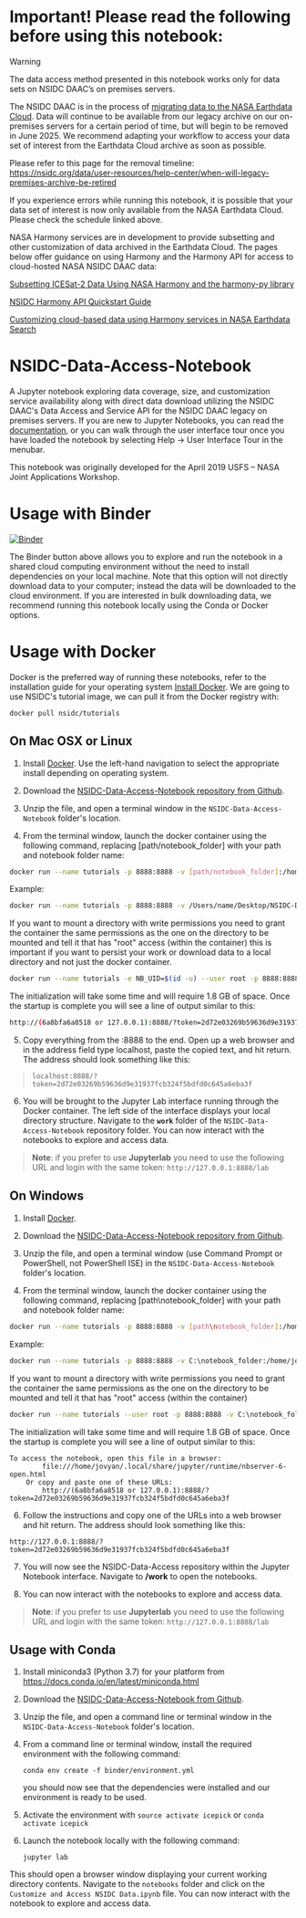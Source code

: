# Important! Please read the following before using this notebook:

> [!WARNING]  
> The data access method presented in this notebook works only for data sets on NSIDC DAAC’s on premises servers.

The NSIDC DAAC is in the process of [migrating data to the NASA Earthdata Cloud](https://nsidc.org/data/user-resources/help-center/faqs-about-nsidc-daacs-earthdata-cloud-migration).  Data will continue to be available from our legacy archive on our on-premises servers for a certain period of time, but will begin to be removed in June 2025.  We recommend adapting your workflow to access your data set of interest from the Earthdata Cloud archive as soon as possible.

Please refer to this page for the removal timeline: https://nsidc.org/data/user-resources/help-center/when-will-legacy-premises-archive-be-retired

If you experience errors while running this notebook, it is possible that your data set of interest is now only available from the NASA Earthdata Cloud.  Please check the schedule linked above.

NASA Harmony services are in development to provide subsetting and other customization of data archived in the Earthdata Cloud.  The pages below offer guidance on using Harmony and the Harmony API for access to cloud-hosted NASA NSIDC DAAC data:

[Subsetting ICESat-2 Data Using NASA Harmony and the harmony-py library](https://nasa-openscapes.github.io/earthdata-cloud-cookbook/tutorials/Harmony.html)

[NSIDC Harmony API Quickstart Guide](https://nsidc.org/data/user-resources/help-center/harmony-api-quickstart-guide-customizing-nasa-nsidc-daac-data-earthdata-cloud)

[Customizing cloud-based data using Harmony services in NASA Earthdata Search](https://nsidc.org/data/user-resources/help-center/search-order-and-customize-nsidc-daac-data-nasa-earthdata-search)

# NSIDC-Data-Access-Notebook

A Jupyter notebook exploring data coverage, size, and customization service availability along with direct data download utilizing the NSIDC DAAC's Data Access and Service API for the NSIDC DAAC legacy on premises servers. If you are new to Jupyter Notebooks, you can read the [documentation](https://jupyter-notebook.readthedocs.io/en/stable/index.html), or you can walk through the user interface tour once you have loaded the notebook by selecting Help -> User Interface Tour in the menubar.

This notebook was originally developed for the April 2019 USFS – NASA Joint Applications Workshop.

# Usage with Binder

[![Binder](https://mybinder.org/badge_logo.svg)](https://mybinder.org/v2/gh/nsidc/NSIDC-Data-Access-Notebook/73ba6a37a0a2934c8da336aeb85004cabf923dd4)

The Binder button above allows you to explore and run the notebook in a shared cloud computing environment without the need to install dependencies on your local machine. Note that this option will not directly download data to your computer; instead the data will be downloaded to the cloud environment. If you are interested in bulk downloading data, we recommend running this notebook locally using the Conda or Docker options.

# Usage with Docker

Docker is the preferred way of running these notebooks, refer to the installation guide for your operating system [Install Docker](https://docs.docker.com/get-docker/). We are going to use NSIDC's tutorial image, we can pull it from the Docker registry with:

`docker pull nsidc/tutorials`

## On Mac OSX or Linux


1. Install [Docker](https://docs.docker.com/install/). Use the left-hand navigation to select the appropriate install depending on operating system.

2. Download the [NSIDC-Data-Access-Notebook repository from Github](https://github.com/nsidc/NSIDC-Data-Access-Notebook/archive/master.zip).

3. Unzip the file, and open a terminal window in the `NSIDC-Data-Access-Notebook` folder's location.

4. From the terminal window, launch the docker container using the following command, replacing [path/notebook_folder] with your path and notebook folder name:


```bash
docker run --name tutorials -p 8888:8888 -v [path/notebook_folder]:/home/jovyan/work nsidc/tutorials
```
Example:
```bash
docker run --name tutorials -p 8888:8888 -v /Users/name/Desktop/NSIDC-Data-Access-Notebook:/home/jovyan/work nsidc/tutorials
```
If you want to mount a directory with write permissions you need to grant the container the same permissions as the one on the directory to be mounted and tell it that has "root" access (within the container) this is important if you want to persist your work or download data to a local directory and not just the docker container.

```bash
docker run --name tutorials -e NB_UID=$(id -u) --user root -p 8888:8888 -v  /Users/name/Desktop/NSIDC-Data-Access-Notebook:/home/jovyan/work nsidc/tutorials
```

The initialization will take some time and will require 1.8 GB of space. Once the startup is complete you will see a line of output similar to this:

```bash
http://(6a8bfa6a8518 or 127.0.0.1):8888/?token=2d72e03269b59636d9e31937fcb324f5bdfd0c645a6eba3f
```

5. Copy everything from the :8888 to the end. Open up a web browser and in the address field type localhost, paste the copied text, and hit return. The address should look something like this:

> `localhost:8888/?token=2d72e03269b59636d9e31937fcb324f5bdfd0c645a6eba3f`

6. You will be brought to the Jupyter Lab interface running through the Docker container. The left side of the interface displays your local directory structure. Navigate to the **`work`** folder of the `NSIDC-Data-Access-Notebook` repository folder. You can now interact with the notebooks to explore and access data.

> **Note**: if you prefer to use **Jupyterlab** you need to use the following URL and login with the same token:
>  `http://127.0.0.1:8888/lab`

## On Windows

1. Install [Docker](https://docs.docker.com/docker-for-windows/install/).

2. Download the [NSIDC-Data-Access-Notebook repository from Github](https://github.com/nsidc/NSIDC-Data-Access-Notebook/archive/master.zip).

3. Unzip the file, and open a terminal window (use Command Prompt or PowerShell, not PowerShell ISE) in the `NSIDC-Data-Access-Notebook` folder's location.

5. From the terminal window, launch the docker container using the following command, replacing [path\notebook_folder] with your path and notebook folder name:

```bash
docker run --name tutorials -p 8888:8888 -v [path\notebook_folder]:/home/jovyan/work nsidc/tutorials 
```

Example:

```bash 
docker run --name tutorials -p 8888:8888 -v C:\notebook_folder:/home/jovyan/work nsidc/tutorials
```

If you want to mount a directory with write permissions you need to grant the container the same permissions as the one on the directory to be mounted and tell it that has "root" access (within the container)
```bash
docker run --name tutorials --user root -p 8888:8888 -v C:\notebook_folder:/home/jovyan/work nsidc/tutorials
```
The initialization will take some time and will require 1.8 GB of space. Once the startup is complete you will see a line of output similar to this:

```
To access the notebook, open this file in a browser:
        file:///home/jovyan/.local/share/jupyter/runtime/nbserver-6-open.html
    Or copy and paste one of these URLs:
        http://(6a8bfa6a8518 or 127.0.0.1):8888/?token=2d72e03269b59636d9e31937fcb324f5bdfd0c645a6eba3f
```

6. Follow the instructions and copy one of the URLs into a web browser and hit return. The address should look something like this:

`http://127.0.0.1:8888/?token=2d72e03269b59636d9e31937fcb324f5bdfd0c645a6eba3f`

7. You will now see the NSIDC-Data-Access repository within the Jupyter Notebook interface. Navigate to **/work** to open the notebooks. 

8. You can now interact with the notebooks to explore and access data.

> **Note**: if you prefer to use **Jupyterlab** you need to use the following URL and login with the same token:
>  `http://127.0.0.1:8888/lab`

## Usage with Conda

1. Install miniconda3 (Python 3.7) for your platform from https://docs.conda.io/en/latest/miniconda.html

2. Download the [NSIDC-Data-Access-Notebook from Github](https://github.com/nsidc/NSIDC-Data-Access-Notebook/archive/master.zip).

3. Unzip the file, and open a command line or terminal window in the `NSIDC-Data-Access-Notebook` folder's location.

4. From a command line or terminal window, install the required environment with the following command:

   ```conda env create -f binder/environment.yml```

    you should now see that the dependencies were installed and our environment is ready to be used.

5. Activate the environment with ```source activate icepick``` or ```conda activate icepick```

6. Launch the notebook locally with the following command:

    ```jupyter lab```

This should open a browser window displaying your current working directory contents. Navigate to the `notebooks` folder and click on the `Customize and Access NSIDC Data.ipynb` file. You can now interact with the notebook to explore and access data.


